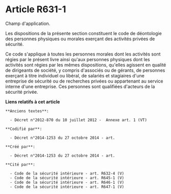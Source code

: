 # Article R631-1

Champ d'application.

Les dispositions de la présente section constituent le code de déontologie des personnes physiques ou morales exerçant des
activités privées de sécurité.

Ce code s'applique à toutes les personnes morales dont les activités sont régies par le présent livre ainsi qu'aux personnes
physiques dont les activités sont régies par les mêmes dispositions, qu'elles agissent en qualité de dirigeants de société, y
compris d'associés ou de gérants, de personnes exerçant à titre individuel ou libéral, de salariés et stagiaires d'une
entreprise de sécurité ou de recherches privées ou appartenant au service interne d'une entreprise. Ces personnes sont
qualifiées d'acteurs de la sécurité privée.

**Liens relatifs à cet article**

	**Anciens textes**:

	  - Décret n°2012-870 du 10 juillet 2012 -  Annexe art. 1 (VT)

	**Codifié par**:

	  - Décret n°2014-1253 du 27 octobre 2014 - art.

	**Créé par**:

	  - Décret n°2014-1253 du 27 octobre 2014 - art.

	**Cité par**:

	  - Code de la sécurité intérieure - art. R632-4 (V)
	  - Code de la sécurité intérieure - art. R645-1 (V)
	  - Code de la sécurité intérieure - art. R646-1 (V)
	  - Code de la sécurité intérieure - art. R647-1 (V)
